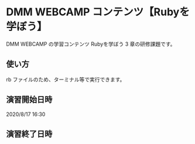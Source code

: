 # DMM WEBCAMP コンテンツ【Rubyを学ぼう】

DMM WEBCAMP の学習コンテンツ Rubyを学ぼう 3 章の研修課題です。

## 使い方

rb ファイルのため、ターミナル等で実行できます。

## 演習開始日時

2020/8/17 16:30

## 演習終了日時


